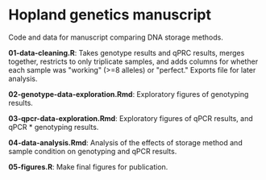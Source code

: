 # Hopland genetics manuscript
Code and data for manuscript comparing DNA storage methods.

**01-data-cleaning.R**: Takes genotype results and qPRC results, merges together, restricts to only triplicate samples, and adds columns for whether each sample was "working" (>=8 alleles) or "perfect." Exports file for later analysis.

**02-genotype-data-exploration.Rmd**: Exploratory figures of genotyping results.

**03-qpcr-data-exploration.Rmd**: Exploratory figures of qPCR results, and qPCR * genotyping results.

**04-data-analysis.Rmd**: Analysis of the effects of storage method and sample condition on genotyping and qPCR results.

**05-figures.R**: Make final figures for publication.
